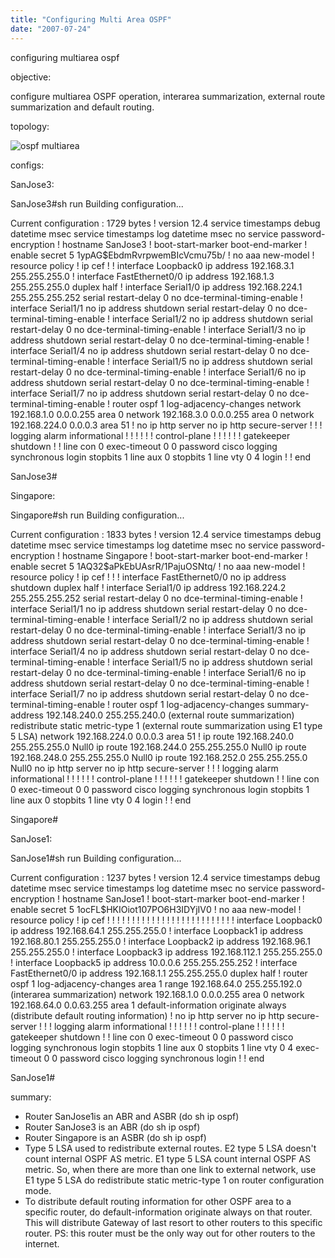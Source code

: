 ```yaml
---
title: "Configuring Multi Area OSPF"
date: "2007-07-24"
---
```


configuring multiarea ospf

objective:

configure multiarea OSPF operation, interarea summarization, external route summarization and default routing.

topology:

![ospf multiarea](http://sigitp.files.wordpress.com/2007/07/multiarea_ospf.jpg)

configs:

SanJose3:

SanJose3#sh run Building configuration...

Current configuration : 1729 bytes ! version 12.4 service timestamps debug datetime msec service timestamps log datetime msec no service password-encryption ! hostname SanJose3 ! boot-start-marker boot-end-marker ! enable secret 5 $1$ypAG$EbdmRvrpwemBIcVcmu75b/ ! no aaa new-model ! resource policy ! ip cef ! ! interface Loopback0 ip address 192.168.3.1 255.255.255.0 ! interface FastEthernet0/0 ip address 192.168.1.3 255.255.255.0 duplex half ! interface Serial1/0 ip address 192.168.224.1 255.255.255.252 serial restart-delay 0 no dce-terminal-timing-enable ! interface Serial1/1 no ip address shutdown serial restart-delay 0 no dce-terminal-timing-enable ! interface Serial1/2 no ip address shutdown serial restart-delay 0 no dce-terminal-timing-enable ! interface Serial1/3 no ip address shutdown serial restart-delay 0 no dce-terminal-timing-enable ! interface Serial1/4 no ip address shutdown serial restart-delay 0 no dce-terminal-timing-enable ! interface Serial1/5 no ip address shutdown serial restart-delay 0 no dce-terminal-timing-enable ! interface Serial1/6 no ip address shutdown serial restart-delay 0 no dce-terminal-timing-enable ! interface Serial1/7 no ip address shutdown serial restart-delay 0 no dce-terminal-timing-enable ! router ospf 1 log-adjacency-changes network 192.168.1.0 0.0.0.255 area 0 network 192.168.3.0 0.0.0.255 area 0 network 192.168.224.0 0.0.0.3 area 51 ! no ip http server no ip http secure-server ! ! ! logging alarm informational ! ! ! ! ! ! control-plane ! ! ! ! ! ! gatekeeper shutdown ! ! line con 0 exec-timeout 0 0 password cisco logging synchronous login stopbits 1 line aux 0 stopbits 1 line vty 0 4 login ! ! end

SanJose3#

Singapore:

Singapore#sh run Building configuration...

Current configuration : 1833 bytes ! version 12.4 service timestamps debug datetime msec service timestamps log datetime msec no service password-encryption ! hostname Singapore ! boot-start-marker boot-end-marker ! enable secret 5 $1$AQ32$aPkEbUAsrR/1PajuOSNtq/ ! no aaa new-model ! resource policy ! ip cef ! ! ! interface FastEthernet0/0 no ip address shutdown duplex half ! interface Serial1/0 ip address 192.168.224.2 255.255.255.252 serial restart-delay 0 no dce-terminal-timing-enable ! interface Serial1/1 no ip address shutdown serial restart-delay 0 no dce-terminal-timing-enable ! interface Serial1/2 no ip address shutdown serial restart-delay 0 no dce-terminal-timing-enable ! interface Serial1/3 no ip address shutdown serial restart-delay 0 no dce-terminal-timing-enable ! interface Serial1/4 no ip address shutdown serial restart-delay 0 no dce-terminal-timing-enable ! interface Serial1/5 no ip address shutdown serial restart-delay 0 no dce-terminal-timing-enable ! interface Serial1/6 no ip address shutdown serial restart-delay 0 no dce-terminal-timing-enable ! interface Serial1/7 no ip address shutdown serial restart-delay 0 no dce-terminal-timing-enable ! router ospf 1 log-adjacency-changes summary-address 192.148.240.0 255.255.240.0 (external route summarization) redistribute static metric-type 1 (external route summarization using E1 type 5 LSA) network 192.168.224.0 0.0.0.3 area 51 ! ip route 192.168.240.0 255.255.255.0 Null0 ip route 192.168.244.0 255.255.255.0 Null0 ip route 192.168.248.0 255.255.255.0 Null0 ip route 192.168.252.0 255.255.255.0 Null0 no ip http server no ip http secure-server ! ! ! logging alarm informational ! ! ! ! ! ! control-plane ! ! ! ! ! ! gatekeeper shutdown ! ! line con 0 exec-timeout 0 0 password cisco logging synchronous login stopbits 1 line aux 0 stopbits 1 line vty 0 4 login ! ! end

Singapore#

SanJose1:

SanJose1#sh run Building configuration...

Current configuration : 1237 bytes ! version 12.4 service timestamps debug datetime msec service timestamps log datetime msec no service password-encryption ! hostname SanJose1 ! boot-start-marker boot-end-marker ! enable secret 5 $1$ocFL$HKIOiot107PO6H3IDYjIV0 ! no aaa new-model ! resource policy ! ip cef ! ! ! ! ! ! ! ! ! ! ! ! ! ! ! ! ! ! ! ! ! ! ! ! ! ! interface Loopback0 ip address 192.168.64.1 255.255.255.0 ! interface Loopback1 ip address 192.168.80.1 255.255.255.0 ! interface Loopback2 ip address 192.168.96.1 255.255.255.0 ! interface Loopback3 ip address 192.168.112.1 255.255.255.0 ! interface Loopback5 ip address 10.0.0.6 255.255.255.252 ! interface FastEthernet0/0 ip address 192.168.1.1 255.255.255.0 duplex half ! router ospf 1 log-adjacency-changes area 1 range 192.168.64.0 255.255.192.0 (interarea summarization) network 192.168.1.0 0.0.0.255 area 0 network 192.168.64.0 0.0.63.255 area 1 default-information originate always (distribute default routing information) ! no ip http server no ip http secure-server ! ! ! logging alarm informational ! ! ! ! ! ! control-plane ! ! ! ! ! ! gatekeeper shutdown ! ! line con 0 exec-timeout 0 0 password cisco logging synchronous login stopbits 1 line aux 0 stopbits 1 line vty 0 4 exec-timeout 0 0 password cisco logging synchronous login ! ! end

SanJose1#

summary:

- Router SanJose1is an ABR and ASBR (do sh ip ospf)
- Router SanJose3 is an ABR (do sh ip ospf)
- Router Singapore is an ASBR (do sh ip ospf)
- Type 5 LSA used to redistribute external routes. E2 type 5 LSA doesn't count internal OSPF AS metric. E1 type 5 LSA count internal OSPF AS metric. So, when there are more than one link to external network, use E1 type 5 LSA do redistribute static metric-type 1 on router configuration mode.
- To distribute default routing information for other OSPF area to a specific router, do default-information originate always on that router. This will distribute Gateway of last resort to other routers to this specific router. PS: this router must be the only way out for other routers to the internet.
